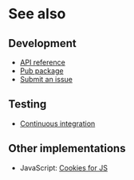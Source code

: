 # See also

## Development
- [API reference](https://dev.belin.io/biscuits.dart/api)
- [Pub package](https://pub.dev/packages/biscuits)
- [Submit an issue](https://github.com/cedx/biscuits.dart/issues)

## Testing
- [Continuous integration](https://travis-ci.com/cedx/biscuits.dart)

## Other implementations
- JavaScript: [Cookies for JS](https://dev.belin.io/cookies.js)
